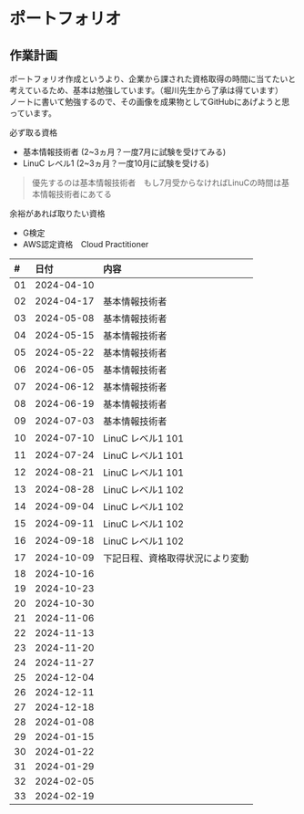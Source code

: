 # ポートフォリオ

## 作業計画

ポートフォリオ作成というより、企業から課された資格取得の時間に当てたいと考えているため、基本は勉強しています。（堀川先生から了承は得ています）</br>
ノートに書いて勉強するので、その画像を成果物としてGitHubにあげようと思っています。

必ず取る資格
- 基本情報技術者 (2~3ヵ月？一度7月に試験を受けてみる)
- LinuC レベル1 (2~3ヵ月？一度10月に試験を受ける)
> 優先するのは基本情報技術者　もし7月受からなければLinuCの時間は基本情報技術者にあてる

余裕があれば取りたい資格
- G検定
- AWS認定資格　Cloud Practitioner

|#    | 日付        |内容 |
|:--- |:---         |:---|
|01   |2024-04-10   ||
|02   |2024-04-17   |基本情報技術者
|03   |2024-05-08   |基本情報技術者|
|04   |2024-05-15   |基本情報技術者|
|05   |2024-05-22   |基本情報技術者|
|06   |2024-06-05   |基本情報技術者|
|07   |2024-06-12   |基本情報技術者|
|08   |2024-06-19   |基本情報技術者|
|09   |2024-07-03   |基本情報技術者|
|10   |2024-07-10   |LinuC レベル1 101|
|11   |2024-07-24   |LinuC レベル1 101|
|12   |2024-08-21   |LinuC レベル1 101|
|13   |2024-08-28   |LinuC レベル1 102|
|14   |2024-09-04   |LinuC レベル1 102|
|15   |2024-09-11   |LinuC レベル1 102|
|16   |2024-09-18   |LinuC レベル1 102|
|17   |2024-10-09   |下記日程、資格取得状況により変動|
|18   |2024-10-16   ||
|19   |2024-10-23   ||
|20   |2024-10-30   ||
|21   |2024-11-06   ||
|22   |2024-11-13   ||
|23   |2024-11-20   ||
|24   |2024-11-27   ||
|25   |2024-12-04   ||
|26   |2024-12-11   ||
|27   |2024-12-18   ||
|28   |2024-01-08   ||
|29   |2024-01-15   ||
|30   |2024-01-22   ||
|31   |2024-01-29   ||
|32   |2024-02-05   ||
|33   |2024-02-19   ||
